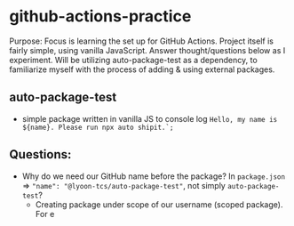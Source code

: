 # github-actions-practice
Purpose: Focus is learning the set up for GitHub Actions. Project itself is fairly simple, using vanilla JavaScript. Answer thought/questions below as I experiment. Will be utilizing auto-package-test as a dependency, to familiarize myself with the process of adding & using external packages.

## auto-package-test
- simple package written in vanilla JS to console log ```Hello, my name is ${name}. Please run npx auto shipit.`;```

## Questions:
- Why do we need our GitHub name before the package? In ```package.json``` => ```"name": "@lyoon-tcs/auto-package-test"```, not simply ```auto-package-test```?
  - Creating package under scope of our username (scoped package). For e
